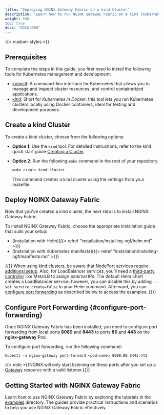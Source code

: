 ```yaml
---
title: "Deploying NGINX Gateway Fabric on a kind Cluster"
description: "Learn how to run NGINX Gateway Fabric on a kind (Kubernetes in Docker) cluster."
weight: 300
toc: true
docs: "DOCS-000"
---
```


{{< custom-styles >}}

## Prerequisites

To complete the steps in this guide, you first need to install the following tools for Kubernetes management and development:

- [kubectl](https://kubernetes.io/docs/tasks/tools/): A command-line interface for Kubernetes that allows you to manage and inspect cluster resources, and control containerized applications.
- [kind](https://kind.sigs.k8s.io/): Short for _Kubernetes in Docker_, this tool lets you run Kubernetes clusters locally using Docker containers, ideal for testing and development purposes.


## Create a kind Cluster

To create a kind cluster, choose from the following options:

- **Option 1**: Use the `kind` tool. For detailed instructions, refer to the kind quick start guide [Creating a Cluster](https://kind.sigs.k8s.io/docs/user/quick-start/#creating-a-cluster).

- **Option 2**: Run the following `make` command in the root of your repository:

   ```makefile
   make create-kind-cluster
   ```

   This command creates a kind cluster using the settings from your makefile.


## Deploy NGINX Gateway Fabric

Now that you've created a kind cluster, the next step is to install NGINX Gateway Fabric.

To install NGINX Gateway Fabric, choose the appropriate installation guide that suits your setup:

- [Installation with Helm]({{< relref "installation/installing-ngf/helm.md" >}})
- [Installation with Kubernetes manifests]({{< relref "installation/installing-ngf/manifests.md" >}})

{{<note>}}
When using kind clusters, be aware that NodePort services require [additional setup]((https://kind.sigs.k8s.io/docs/user/configuration/#nodeport-with-port-mappings)). Also, for LoadBalancer services, you’ll need a [third-party controller](https://kind.sigs.k8s.io/docs/user/loadbalancer/) like MetalLB to assign external IPs. The default Helm chart creates a LoadBalancer service; however, you can disable this by adding `--set service.create=false` to your Helm command. Afterward, you can [configure port forwarding](#configure-port-forwarding) as described below to access the examples.
{{</note>}}

## Configure Port Forwarding {#configure-port-forwarding}

Once NGINX Gateway Fabric has been installed, you need to configure port forwarding from local ports **8080** and **8443** to ports **80** and **443** on the **nginx-gateway** Pod.

To configure port forwarding, run the following command:

```shell
kubectl -n nginx-gateway port-forward <pod-name> 8080:80 8443:443
```

{{< note >}}NGINX will only start listening on these ports after you set up a [Gateway](https://gateway-api.sigs.k8s.io/api-types/gateway/#gateway) resource with a valid listener.{{</note>}}

## Getting Started with NGINX Gateway Fabric

Learn how to use NGINX Gateway Fabric by exploring the tutorials in the [examples](https://github.com/nginxinc/nginx-gateway-fabric/tree/main/examples) directory. The guides provide practical instructions and scenarios to help you use NGINX Gateway Fabric effectively.
